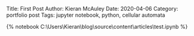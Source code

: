 Title: First Post
Author: Kieran McAuley
Date: 2020-04-06
Category: portfolio post
Tags: jupyter notebook, python, cellular automata

{% notebook C:\Users\Kieran\blog\source\content\articles\test.ipynb %}